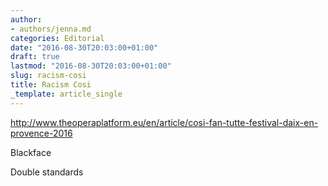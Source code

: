 ```yaml
---
author:
- authors/jenna.md
categories: Editorial
date: "2016-08-30T20:03:00+01:00"
draft: true
lastmod: "2016-08-30T20:03:00+01:00"
slug: racism-cosi
title: Racism Cosi
_template: article_single
---
```


http://www.theoperaplatform.eu/en/article/cosi-fan-tutte-festival-daix-en-provence-2016

Blackface

Double standards
